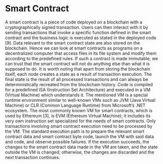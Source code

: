 # Smart Contract

A smart contract is a piece of code deployed on a blockchain with a cryptographically signed transaction. Users can then interact with it by sending transactions that invoke a specific function defined in the smart contract and the business logic is executed as stated in the deployed code [9].
Data relevant to the smart contract state are also stored on the blockchain. Hence we can look at smart contracts as programs on a decentralized computer that access files in its file system and modify them according to the predefined rules. If such a contract is made immutable, we can trust that the smart contract will not do anything else than what it is supposed to do.
It is worth noting that apart from storing the blockchain itself, each node creates a state as a result of transaction execution. The final state is the result of all processed transactions and can always be deterministically recreated from the blockchain history.
Code is compiled for a predefined ISA (Instruction Set Architecture) and executed in a VM (Virtual Machine) which understands it. The mentioned VM is a special runtime environment similar to well-known VMs such as JVM (Java Virtual Machine) or CLR (Common Language Runtime) from Microsoft’s .NET ecosystem. The most commonly known VM for smart contracts, which is used by Ethereum [3], is EVM (Ethereum Virtual Machine); it includes its very own instruction set specialized for the needs of smart contracts.
Only transactions involving smart contract execution need to be processed by the VM. The standard execution path is to prepare the relevant smart contract data and smart contract byte code, launch the VM with said data and code, and observe possible failures. If the execution succeeds, the changes to the smart contract data made in the VM are taken, and the state outside the VM is changed; otherwise, the changes are discarded and the next transaction continues.
